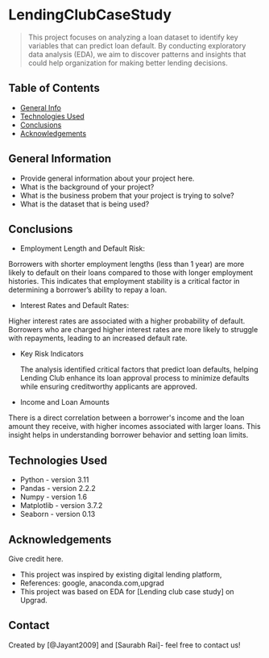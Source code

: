 # LendingClubCaseStudy
> This project focuses on analyzing a loan dataset to identify key variables that can predict loan default. By conducting exploratory data analysis (EDA), we aim to discover patterns and insights that could help organization for making better lending decisions.

## Table of Contents
* [General Info](#general-information)
* [Technologies Used](#technologies-used)
* [Conclusions](#conclusions)
* [Acknowledgements](#acknowledgements)

<!-- You can include any other section that is pertinent to your problem -->

## General Information
- Provide general information about your project here.
- What is the background of your project?
- What is the business probem that your project is trying to solve?
- What is the dataset that is being used?

<!-- You don't have to answer all the questions - just the ones relevant to your project. -->

## Conclusions

- Employment Length and Default Risk:

Borrowers with shorter employment lengths (less than 1 year) are more likely to default on their loans compared to those with longer employment histories. This indicates that employment stability is a critical factor in determining a borrower’s ability to repay a loan.

- Interest Rates and Default Rates:
  
Higher interest rates are associated with a higher probability of default. Borrowers who are charged higher interest rates are more likely to struggle with repayments, leading to an increased default rate.

- Key Risk Indicators

  The analysis identified critical factors that predict loan defaults, helping Lending Club enhance its loan approval process to minimize defaults while ensuring creditworthy applicants are approved.

- Income and Loan Amounts

 There is a direct correlation between a borrower's income and the loan amount they receive, with higher incomes associated with larger loans. This insight helps in understanding borrower behavior and setting loan limits.



<!-- You don't have to answer all the questions - just the ones relevant to your project. -->


## Technologies Used
- Python - version 3.11
- Pandas - version 2.2.2
- Numpy - version 1.6
- Matplotlib - version 3.7.2
- Seaborn - version 0.13

<!-- As the libraries versions keep on changing, it is recommended to mention the version of library used in this project -->

## Acknowledgements
Give credit here.
- This project was inspired by existing digital lending platform,
- References: google, anaconda.com,upgrad 
- This project was based on EDA for [Lending club case study] on Upgrad.


## Contact
Created by [@Jayant2009] and  [Saurabh Rai]- feel free to contact us!


<!-- Optional -->
<!-- ## License -->
<!-- This project is open source and available under the [... License](). -->

<!-- You don't have to include all sections - just the one's relevant to your project -->
